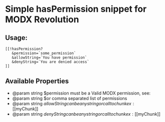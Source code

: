 # Simple hasPermission snippet for MODX Revolution

## Usage:
```
[[!hasPermission?
   &permission=`some_permission`
   &allowString=`You have permission`
   &denyString=`You are denied access`
]]
```
## Available Properties

 * @param string $permission must be a Valid MODX permission, see:
 * @param string $or comma separated list of permissions
 * @param string $allowString can be any string or call to chunk ex: [[$myChunk]]
 * @param string $denyString can be any string or call to chunk ex: [[$myChunk]]